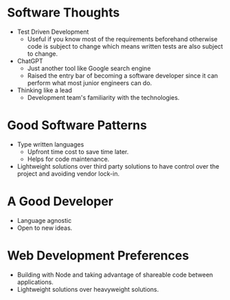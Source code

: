 # Software Thoughts

- Test Driven Development
  - Useful if you know most of the requirements beforehand otherwise code is subject to change which means written tests are also subject to change.
- ChatGPT
  - Just another tool like Google search engine
  - Raised the entry bar of becoming a software developer since it can perform what most junior engineers can do.
- Thinking like a lead
  - Development team's familiarity with the technologies.

# Good Software Patterns

- Type written languages
  - Upfront time cost to save time later.
  - Helps for code maintenance.
- Lightweight solutions over third party solutions to have control over the project and avoiding vendor lock-in.

# A Good Developer

- Language agnostic
- Open to new ideas.

# Web Development Preferences

- Building with Node and taking advantage of shareable code between applications.
- Lightweight solutions over heavyweight solutions.
